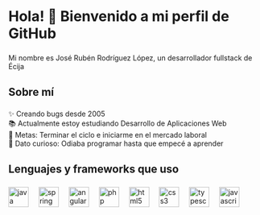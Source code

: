<h1 align="left">Hola! 👋 Bienvenido a mi perfil de GitHub</h1>

###

<p align="left">Mi nombre es José Rubén Rodríguez López, un desarrollador fullstack de Écija</p>

###

<h2 align="left">Sobre mí</h2>

###

<p align="left">✨ Creando bugs desde 2005<br>📚 Actualmente estoy estudiando Desarrollo de Aplicaciones Web<br>🎯 Metas: Terminar el ciclo e iniciarme en el mercado laboral<br>🎲 Dato curioso:  Odiaba programar hasta que empecé a aprender</p>

###

<h2 align="left">Lenguajes y frameworks que uso</h2>

###

<div align="left">
  <img src="https://cdn.jsdelivr.net/gh/devicons/devicon/icons/java/java-original.svg" height="40" alt="java logo"  />
  <img width="12" />
  <img src="https://cdn.jsdelivr.net/gh/devicons/devicon/icons/spring/spring-original.svg" height="40" alt="spring logo"  />
  <img width="12" />
  <img src="https://cdn.jsdelivr.net/gh/devicons/devicon/icons/angularjs/angularjs-original.svg" height="40" alt="angularjs logo"  />
  <img width="12" />
  <img src="https://cdn.jsdelivr.net/gh/devicons/devicon/icons/php/php-original.svg" height="40" alt="php logo"  />
  <img width="12" />
  <img src="https://cdn.jsdelivr.net/gh/devicons/devicon/icons/html5/html5-original.svg" height="40" alt="html5 logo"  />
  <img width="12" />
  <img src="https://cdn.jsdelivr.net/gh/devicons/devicon/icons/css3/css3-original.svg" height="40" alt="css3 logo"  />
  <img width="12" />
  <img src="https://cdn.jsdelivr.net/gh/devicons/devicon/icons/typescript/typescript-original.svg" height="40" alt="typescript logo"  />
  <img width="12" />
  <img src="https://cdn.jsdelivr.net/gh/devicons/devicon/icons/javascript/javascript-original.svg" height="40" alt="javascript logo"  />
</div>

###
